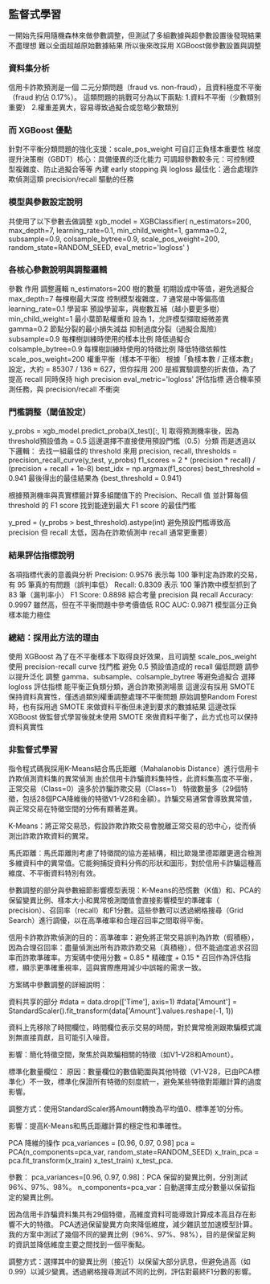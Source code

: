 ## 監督式學習
一開始先採用隨機森林來做參數調整，但測試了多組數據與超參數設置後發現結果不盡理想
難以全面超越原始數據結果
所以後來改採用 XGBoost做參數設置與調整
### 資料集分析
信用卡詐欺預測是一個 二元分類問題（fraud vs. non-fraud），且資料極度不平衡（fraud 約佔 0.17%）。
這類問題的挑戰可分為以下兩點:
1.資料不平衡（少數類別重要）
2.權重差異大，容易導致過擬合或忽略少數類別
### 而 XGBoost 優點
針對不平衡分類問題的強化支援：scale_pos_weight 可自訂正負樣本重要性
梯度提升決策樹（GBDT）核心：具備優異的泛化能力
可調超參數較多元：可控制模型複雜度、防止過擬合等等
內建 early stopping 與 logloss 最佳化：適合處理詐欺偵測這類 precision/recall 驅動的任務

### 模型與參數設定說明
共使用了以下參數去做調整
xgb_model = XGBClassifier(
    n_estimators=200,
    max_depth=7,
    learning_rate=0.1,
    min_child_weight=1,
    gamma=0.2,
    subsample=0.9,
    colsample_bytree=0.9,
    scale_pos_weight=200,
    random_state=RANDOM_SEED,
    eval_metric='logloss'
)
### 各核心參數說明與調整邏輯
參數	作用	調整邏輯
n_estimators=200	樹的數量	初期設成中等值，避免過擬合
max_depth=7	每棵樹最大深度	控制模型複雜度，7 通常是中等偏高值
learning_rate=0.1	學習率	預設學習率，與樹數互補（越小要更多樹）
min_child_weight=1	最小葉節點權重和	設為 1，允許模型擷取細微差異
gamma=0.2	節點分裂的最小損失減益	抑制過度分裂（過擬合風險）
subsample=0.9	每棵樹訓練時使用的樣本比例	降低過擬合
colsample_bytree=0.9	每棵樹訓練時使用的特徵比例	降低特徵依賴性
scale_pos_weight=200	權重平衡（樣本不平衡）	根據「負樣本數 / 正樣本數」設定，大約 = 85307 / 136 ≈ 627，但你採用 200 是經實驗調整的折衷值，為了 提高 recall 同時保持 high precision
eval_metric='logloss'	評估指標	適合機率預測任務，與 precision/recall 不衝突
### 門檻調整（閾值設定）
y_probs = xgb_model.predict_proba(X_test)[:, 1]
取得預測機率後，因為threshold預設值為 = 0.5
這邊選擇不直接使用預設門檻（0.5）分類
而是透過以下邏輯：
去找一組最佳的 threshold 來用
precision, recall, thresholds = precision_recall_curve(y_test, y_probs)
f1_scores = 2 * (precision * recall) / (precision + recall + 1e-8)
best_idx = np.argmax(f1_scores)
best_threshold = 0.941
最後得出的最佳結果為 {best_threshold = 0.941}

根據預測機率與真實標籤計算多組閾值下的 Precision、Recall 值
並計算每個 threshold 的 F1 score
找到能達到最大 F1 score 的最佳門檻

y_pred = (y_probs > best_threshold).astype(int)
避免預設門檻導致高 precision 但 recall 太低，因為在詐欺偵測中 recall 通常更重要）

### 結果評估指標說明
各項指標代表的意義與分析
Precision: 0.9576 表示每 100 筆判定為詐欺的交易，有 95 筆真的有問題（誤判率低）
Recall: 0.8309 表示 100 筆詐欺中模型抓到了 83 筆（漏判率小）
F1 Score: 0.8898 綜合考量 precision 與 recall
Accuracy: 0.9997 雖然高，但在不平衡問題中參考價值低
ROC AUC: 0.9871 模型區分正負樣本能力極佳
### 總結：採用此方法的理由
使用 XGBoost	為了在不平衡樣本下取得良好效果，且可調整 scale_pos_weight
使用 precision-recall curve 找門檻	避免 0.5 預設值造成的 recall 偏低問題
調參以提升泛化	調整 gamma、subsample、colsample_bytree 等避免過擬合
選擇 logloss 評估指標	能平衡正負類分類，適合詐欺預測場景
這邊沒有採用 SMOTE	保持資料真實性，僅透過類別權重調整處理不平衡問題
原始調整Random Forest時，也有採用過 SMOTE 來做資料平衡但未達到要求的數據結果
這邊改採 XGBoost 做監督式學習後就未使用 SMOTE 來做資料平衡了，此方式也可以保持資料真實性

### 非監督式學習
指令程式碼我採用K-Means結合馬氏距離（Mahalanobis Distance）進行信用卡詐欺偵測資料集的異常偵測
由於信用卡詐騙資料集特性，此資料集高度不平衡，正常交易（Class=0）遠多於詐騙詐欺交易（Class=1）
特徵數量多（29個特徵，包括28個PCA降維後的特徵V1-V28和金額）。詐騙交易通常會導致異常值，與正常交易在特徵空間的分佈有顯著差異。

K-Means：將正常交易恐，假設詐欺詐欺交易會脫離正常交易的恐中心，從而偵測出詐欺詐欺資料的異常。

馬氏距離：馬氏距離則考慮了特徵間的協方差結構，相比歐幾里德距離更適合檢測多維資料中的異常值。它能夠捕捉資料分佈的形狀和圖形，對於信用卡詐騙這種高維度、不平衡資料特別有效。

參數調整的部分與參數細節影響模型表現：K-Means的恐慌數（K值）和、PCA的保留變異比例、樣本大小和異常檢測閾值會直接影響模型的準確率（ precision）、召回率（recall）和F1分數。這些參數可以透過網格搜尋（Grid Search）進行調優，以在高準確率和合理召回率之間取得平衡。

信用卡詐欺詐欺偵測的目的：高準確率：避免將正常交易誤判為詐欺（假積極），因為合理召回率：盡量偵測出所有詐欺詐欺交易（真積極），但不能過度追求召回率而詐欺準確率。方案碼中使用分數 = 0.85 * 精確度 + 0.15 * 召回作為評估指標，顯示更準確重視率，這與實際應用減少中誤報的需求一致。

方案碼中參數調整的詳細說明：

資料共享的部分 #data = data.drop(['Time'], axis=1) #data['Amount'] = StandardScaler().fit_transform(data['Amount'].values.reshape(-1, 1))

資料上先移除了時間欄位，時間欄位表示交易的時間，對於異常檢測跟欺騙模式識別無直接貢獻，且可能引入噪音。

影響：簡化特徵空間，聚焦於與欺騙相關的特徵（如V1-V28和Amount）。

標準化數量欄位： 原因：數量欄位的數值範圍與其他特徵（V1-V28，已由PCA標準化）不一致，標準化保證所有特徵的刻度統一，避免某些特徵對距離計算的過度影響。

調整方式：使用StandardScaler將Amount轉換為平均值0、標準差1的分佈。

影響：提高K-Means和馬氏距離計算的穩定性和準確性。

PCA 降維的操作 pca_variances = [0.96, 0.97, 0.98] pca = PCA(n_components=pca_var, random_state=RANDOM_SEED) x_train_pca = pca.fit_transform(x_train) x_test_train) x_test_pca.

參數： pca_variances=[0.96, 0.97, 0.98]：PCA 保留的變異比例，分別測試 96%、97%、98%。 n_components=pca_var：自動選擇主成分數量以保留指定的變異比例。

因為信用卡詐騙資料集共有29個特徵，高維度資料可能導致計算成本高且存在影響不大的特徵。 PCA透過保留變異方向來降低維度，減少雜訊並加速模型計算。我的方案中測試了幾個不同的變異比例（96%、97%、98%），目的是保留足夠的資訊並降低維度主要之間找到一個平衡點。

調整方式：選擇其中的變異比例（接近1）以保留大部分訊息，但避免過高（如0.99）以減少變異。透過網格搜尋測試不同的比例，評估對最終F1分數的影響。
